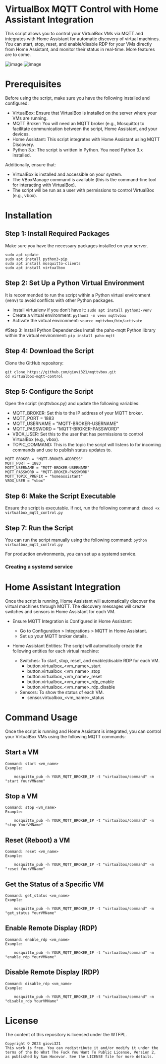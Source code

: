 # VirtualBox MQTT Control with Home Assistant Integration

This script allows you to control your VirtualBox VMs via MQTT and integrates with Home Assistant for automatic discovery of virtual machines. You can start, stop, reset, and enable/disable RDP for your VMs directly from Home Assistant, and monitor their status in real-time. More features are to come.

![image](https://github.com/user-attachments/assets/57b78503-30c2-4278-bf4a-027243a187a0)
![image](https://github.com/user-attachments/assets/70b62fc5-a5cf-4a24-80a5-ae406c758f5e)


# Prerequisites
Before using the script, make sure you have the following installed and configured:
- VirtualBox: Ensure that VirtualBox is installed on the server where your VMs are running.
- MQTT Broker: You will need an MQTT broker (e.g., Mosquitto) to facilitate communication between the script, Home Assistant, and your devices.
- Home Assistant: This script integrates with Home Assistant using MQTT Discovery.
- Python 3.x: The script is written in Python. You need Python 3.x installed.

Additionally, ensure that:
- VirtualBox is installed and accessible on your system.
- The VBoxManage command is available (this is the command-line tool for interacting with VirtualBox).
- The script will be run as a user with permissions to control VirtualBox (e.g., vbox).

# Installation
## Step 1: Install Required Packages
Make sure you have the necessary packages installed on your server.
```
sudo apt update
sudo apt install python3-pip
sudo apt install mosquitto-clients
sudo apt install virtualbox
```

## Step 2: Set Up a Python Virtual Environment
It is recommended to run the script within a Python virtual environment (venv) to avoid conflicts with other Python packages.
- Install virtualenv if you don’t have it:
`sudo apt install python3-venv`
- Create a virtual environment:
`python3 -m venv mqttvbox`
- Activate the virtual environment:
`source mqttvbox/bin/activate`

#Step 3: Install Python Dependencies
Install the paho-mqtt Python library within the virtual environment:
`pip install paho-mqtt`

## Step 4: Download the Script
Clone the GitHub repository:
```
git clone https://github.com/giovi321/mqttvbox.git
cd virtualbox-mqtt-control
```

## Step 5: Configure the Script

Open the script (mqttvbox.py) and update the following variables:

- MQTT_BROKER: Set this to the IP address of your MQTT broker.
- MQTT_PORT = 1883
- MQTT_USERNAME = "MQTT-BROKER-USERNAME"
- MQTT_PASSWORD = "MQTT-BROKER-PASSWORD"
- VBOX_USER: Set this to the user that has permissions to control VirtualBox (e.g., vbox).
- TOPIC_COMMAND: This is the topic the script will listens to for incoming commands and use to publish status updates to.

```
MQTT_BROKER = "MQTT-BROKER-ADDRESS"
MQTT_PORT = 1883
MQTT_USERNAME = "MQTT-BROKER-USERNAME"
MQTT_PASSWORD = "MQTT-BROKER-PASSWORD"
MQTT_TOPIC_PREFIX = "homeassistant"
VBOX_USER = "vbox"
```

## Step 6: Make the Script Executable
Ensure the script is executable. If not, run the following command:
`chmod +x virtualbox_mqtt_control.py`

## Step 7: Run the Script
You can run the script manually using the following command:
`python virtualbox_mqtt_control.py`

For production environments, you can set up a systemd service.

### Creating a systemd service

# Home Assistant Integration

Once the script is running, Home Assistant will automatically discover the virtual machines through MQTT. The discovery messages will create switches and sensors in Home Assistant for each VM.

- Ensure MQTT Integration is Configured in Home Assistant:
    - Go to Configuration > Integrations > MQTT in Home Assistant.
    - Set up your MQTT broker details.

- Home Assistant Entities: The script will automatically create the following entities for each virtual machine:
    - Switches: To start, stop, reset, and enable/disable RDP for each VM.
        - button.virtualbox_<vm_name>_start
        - button.virtualbox_<vm_name>_stop
        - button.virtualbox_<vm_name>_reset
        - button.virtualbox_<vm_name>_rdp_enable
        - button.virtualbox_<vm_name>_rdp_disable
    - Sensors: To show the status of each VM.
        - sensor.virtualbox_<vm_name>_status

# Command Usage
Once the script is running and Home Assistant is integrated, you can control your VirtualBox VMs using the following MQTT commands:
## Start a VM
    Command: start <vm_name>
    Example:
```
    mosquitto_pub -h YOUR_MQTT_BROKER_IP -t "virtualbox/command" -m "start YourVMName"
```

## Stop a VM
    Command: stop <vm_name>
    Example:
```
    mosquitto_pub -h YOUR_MQTT_BROKER_IP -t "virtualbox/command" -m "stop YourVMName"
```

## Reset (Reboot) a VM
    Command: reset <vm_name>
    Example:
```
    mosquitto_pub -h YOUR_MQTT_BROKER_IP -t "virtualbox/command" -m "reset YourVMName"
```

## Get the Status of a Specific VM
    Command: get_status <vm_name>
    Example:
```
    mosquitto_pub -h YOUR_MQTT_BROKER_IP -t "virtualbox/command" -m "get_status YourVMName"
```

## Enable Remote Display (RDP)
    Command: enable_rdp <vm_name>
    Example:
```
    mosquitto_pub -h YOUR_MQTT_BROKER_IP -t "virtualbox/command" -m "enable_rdp YourVMName"
```

## Disable Remote Display (RDP)
    Command: disable_rdp <vm_name>
    Example:
```
    mosquitto_pub -h YOUR_MQTT_BROKER_IP -t "virtualbox/command" -m "disable_rdp YourVMName"
```

# License
The content of this repository is licensed under the WTFPL.

```
Copyright © 2023 giovi321
This work is free. You can redistribute it and/or modify it under the
terms of the Do What The Fuck You Want To Public License, Version 2,
as published by Sam Hocevar. See the LICENSE file for more details.
```
